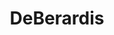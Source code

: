 ---
title: "DeBerardis"
url: /ciudad-autonoma-de-buenos-aires/deberardis/
shop: agente inmobiliario
---